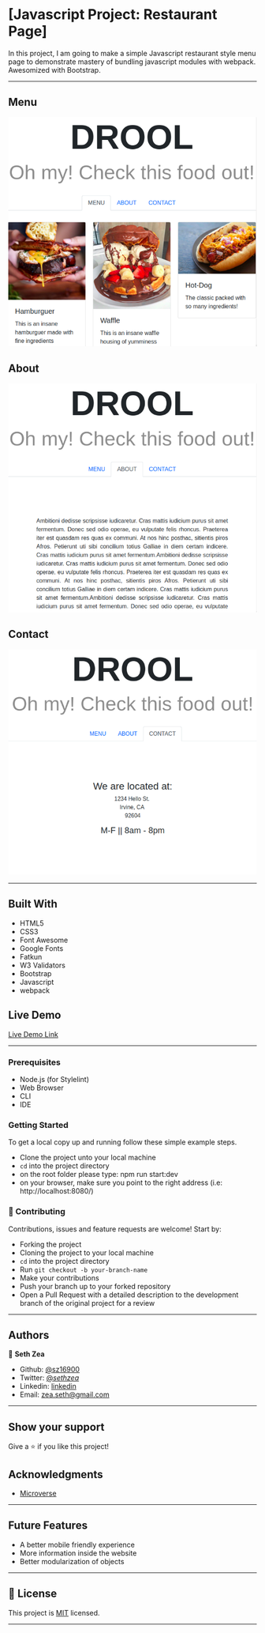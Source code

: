 # [Javascript Project: Restaurant Page]

In this project, I am going to make a simple Javascript restaurant style menu page to demonstrate mastery of bundling javascript modules with webpack.
Awesomized with Bootstrap.

---

## Menu
![Web](https://github.com/sz16900/restaurant_page/blob/about/src/assets/images/drool.png?raw=true)

## About
![Web](https://github.com/sz16900/restaurant_page/blob/about/src/assets/images/drool2.png?raw=true)

## Contact
![Web](https://github.com/sz16900/restaurant_page/blob/about/src/assets/images/drool3.png?raw=true)

---

## Built With

- HTML5
- CSS3
- Font Awesome
- Google Fonts
- Fatkun
- W3 Validators
- Bootstrap
- Javascript
- webpack

## Live Demo

[Live Demo Link](https://raw.githack.com/sz16900/restaurant_page/about/dist/index.html)

---

### Prerequisites

- Node.js (for Stylelint)
- Web Browser
- CLI
- IDE

### Getting Started

To get a local copy up and running follow these simple example steps.

- Clone the project unto your local machine
- `cd` into the project directory
- on the root folder please type: npm run start:dev
- on your browser, make sure you point to the right address (i.e: http://localhost:8080/)

### 🤝 Contributing

Contributions, issues and feature requests are welcome! Start by:

- Forking the project
- Cloning the project to your local machine
- `cd` into the project directory
- Run `git checkout -b your-branch-name`
- Make your contributions
- Push your branch up to your forked repository
- Open a Pull Request with a detailed description to the development branch of the original project for a review

---

## Authors

👤 **Seth Zea**

- Github: [@sz16900](https://github.com/sz16900)
- Twitter: [@_sethzea_](https://twitter.com/_sethzea_)
- Linkedin: [linkedin](https://www.linkedin.com/in/seth-zea-9481a8148/)
- Email: zea.seth@gmail.com

---

## Show your support

Give a ⭐️ if you like this project!

## Acknowledgments

- [Microverse](https://microverse.org)

---

## Future Features

- A better mobile friendly experience
- More information inside the website
- Better modularization of objects

---

## 📝 License

This project is [MIT](lic.url) licensed.

---
